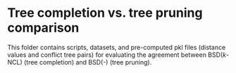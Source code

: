 # Tree completion vs. tree pruning comparison

This folder contains scripts, datasets, and pre-computed pkl files (distance values and conflict tree pairs) for evaluating the agreement between BSD(*k*-NCL) (tree completion) and BSD(-) (tree pruning).
